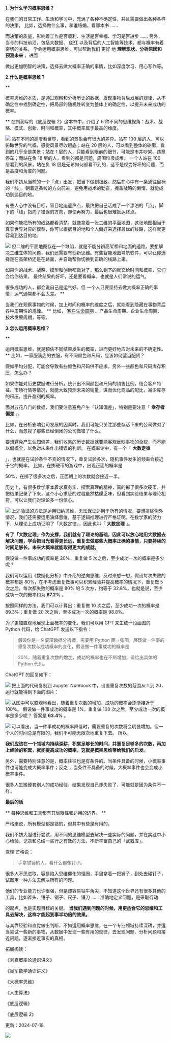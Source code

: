 **1. 为什么学习概率思维？**

在我们的日常工作、生活和学习中，充满了各种不确定性，并且需要做出各种各样的决策。  比如，选择做什么事，和谁结婚，看哪本书 ……

而决策的质量，影响着工作是否顺利、生活是否幸福、学习是否进步 ……  另外，  当今的科技前沿，包括大数据、 [GPT](https://mp.weixin.qq.com/s?__biz=MzA4ODE2OTIxMw==&mid=2653481745&idx=1&sn=100d8717c3a4a973871dd104e18a03ba&scene=21#wechat_redirect) 以及背后的人工智能等技术，都与概率有着密切的关系。  学会运用概率思维，可以帮助我们  更好  地  **理解现状、分析原因和预测未来** ，进而

做出更加明智的决策，选择去做大概率正确的事情，比如深度学习、用心写作等。

**2.什么是概率思维？**

 **

概率思维的本质，是通过观察和分析历史的数据，发现事物背后发展的规律，从不确定性中找到确定性，把局部的随机性转变为整体上的确定性，以提升未来成功的概率。

** 在刘润写的《底层逻辑 2》这本书中，介绍了 6 种不同的思维视角：战术、战略、模式、创新、时间和概率，其中概率属于最高的维度。

![](https://mmbiz.qpic.cn/mmbiz_png/giaycic3UNwo3aiaQONdYxuDJ3YGewpiaDqzyZwcPiceqQG4icQUt61iawXfoqTlmiagkYXBmqzuNfGmtT01sCRsVSN8hg/640?wx_fmt=png) 站在不同的高度看世界，看到的景象会有很大的差异。站在 100 层的人，可以俯瞰世界的气概，感觉风景尽收眼底；站在 20 层的人，可以看到整体的轮廓，看到的几乎全是美景；站在 1 层的人，只能看到眼前的细节，可能是市井吵架、违章停车；而站在负 18 层的人，看到的都是问题，周围垃圾成堆。  一个人站在 100 层看到的风景，站在负 18 层是无论如何都看不到的，这不是视力好坏的问题，而是高度和角度的问题。

我们不妨从当前的一个「点」出发，把当下做到极致，然后在心中有一条通往目标的「线」，朝着这条线的方向前进，避免用战术的勤奋，掩盖战略的懒惰，就能成功到达目的地。

有些人心中没有目标，盲目地追逐热点，最终把自己活成了一个漂泊的「点」，脚下的「线」指向了错误的方向，即使再努力，最后也很难抵达终点。

如果你能把所有的线路都看清楚，就像拿着一张二维的平面地图，这张地图相当于真实世界对应的模型，你可以根据目的地和个人偏好来选择最优的线路，这样就更容易到达目的地。

![](https://mmbiz.qpic.cn/mmbiz_png/giaycic3UNwo3aiaQONdYxuDJ3YGewpiaDqzd8j6l96xibIRK2KAC6y6uTFMsM50B7EaNyJibx39yqRFMLCkccRbGsGA/640?wx_fmt=png) 但二维的平面地图存在一个缺陷，就是不能分辨高架桥和地面的道路。要想解决三维立体的问题，我们还需要有创新思维。有些智能地图导航软件，可以让你选择是在高架桥还是在路面，并自动帮你切换到正确的线路上来。

如果你的战术、战略、模型和创新都做对了，那么剩下的就交给时间和概率，它们会给你结果。  最终结果的好坏，还是要看概率，也就是人们常说的运气。

很多成功的人，都会说自己是运气好。但  一个人只要坚持去做大概率正确的事情，运气通常都不会太差。  **

当我们在观察事物的时候，加上时间和概率的维度之后，就能看到隐藏在事物背后各种周期性的规律。  ** 比如， [客户生命周期](https://mp.weixin.qq.com/s?__biz=MzA4ODE2OTIxMw==&mid=2653478327&idx=1&sn=4bd1bb87e2d06bf6089fb29ce6b80b8e&scene=21#wechat_redirect) 、产品生命周期、企业生命周期、技术发展周期，等等。

**3.怎么运用概率思维？**

 **

运用概率思维，就是预估不同结果发生的概率，进而更好地应对未来的不确定性。  ** 比如，一家服装店的衣服，有不同颜色和尺码，应该如何适当配货？

假如平均分配，可能会导致有些颜色和尺码供不应求，另外一些颜色和尺码库存积压，怎么办？

如果你能对历史数据进行分析，统计出不同颜色和尺码的销售比例，结合客户特征、市场行情等情况，就能大致预测未来的销量，进而优化商品的配比，减少库存的积压，提升盈利的概率。

面对五花八门的数据，我们要注意避免产生「认知偏差」，特别是要注意「 **幸存者偏差** 」。

比如，在分析影响公司发展的因素时，我们可能只关注那些存活下来的公司做对了什么，而忽视了那些已经倒闭的公司做错了什么。

要想避免产生认知偏差，我们收集的历史数据就要能客观反映事物的全貌，而不能以偏概全，以免对未来作出错误的判断。  在概率论中，有一个「 **大数定律**

」，也就是在试验条件不变的情况下，重复试验多次，随机事件发生的频率会接近于它的概率。  比如，在掷硬币的游戏中，出现正面的概率是

50%，在掷了很多次之后，正面朝上的次数就会接近一半。

历史上，有很多数学家本着求真务实、探索真理的精神，真的掷了很多次硬币，并把结果记录了下来，这个小心求证的过程虽然枯燥乏味，但看到实验结果与理论相符，可以让我们对理论多一份信心。

![](https://mmbiz.qpic.cn/mmbiz_png/giaycic3UNwo3aiaQONdYxuDJ3YGewpiaDqzk3S5Uzh0icFzpkSGpElptmsm8TNv2UyJZgsXcicmLdNbapM1zM33b0Yw/640?wx_fmt=png) 上述验证的方法是运用归纳思维，无法保证适用于所有的情况，要想排除例外情况，我们还需要运用演绎思维，基于逻辑推理进行严格证明。在数学家的努力下，从理论上成功证明了「大数定律」，因此也叫「 **大数定理** 」。

**有了「大数定理」作为支撑，我们就有了理论的基础，因此可以放心地用大数据去解决问题，学会把目光看得更长远，重复去做那些大概率正确的事情，只要持续的时间足够长，未来大概率就能取得更大的成就。**

假设做一件事成功的概率是 20%，重复做 5 次之后，至少成功一次的概率是多少呢？

我们可以运用《数据化分析》中介绍的逆向思维，反过来想一想，假设每次失败的概率都是 80%，在不考虑重复做事可以积累经验并提高概率的情况下，重复做 5 次之后，每次都失败的概率是 80% 的 5 次方，约等于 32.8%，也就是说，至少成功一次的概率约为 **67.2%** 。

按照同样的方法，我们可以计算出：重复做 10 次之后，至少成功一次的概率是 89.3%；重复做 20 次之后，至少成功一次的概率是 98.8%。

为了更加直观地展现上面概率的变化，我们可以用  GPT  来生成一段画图的 Python 代码，给 ChatGPT 发送以下指令：

> 假设你是一名资深数据分析师，需要用 Python 画一张图，展现做一件事的重复次数与成功概率的变化，假设做一件事成功的概率是

> 20%，随着重复次数的增加，成功的概率也在不断增加，请给出具体的 Python 代码。

ChatGPT 的回复如下：

![](https://mmbiz.qpic.cn/mmbiz_png/giaycic3UNwo3aiaQONdYxuDJ3YGewpiaDqzWsENQgvSkFpz4a4xxegJXVw6tUXWtnPiaQicIHX4IBzU7Bk9iaOmmicN9Q/640?wx_fmt=png) 把上面的代码复制到 Jupyter Notebook 中，设置重复次数的范围从 1 到 20，运行就能得到下面的图片：

![](https://mmbiz.qpic.cn/mmbiz_png/giaycic3UNwo3aiaQONdYxuDJ3YGewpiaDqzias94YdaGnUDyx0GJqSAQHNCGDkfR4BQYvf5VxGtNys31jbm9QJA6DQ/640?wx_fmt=png) 从图中可以直观地看出，随着重复次数的增加，成功的概率会逐渐接近于 100%。  假设做一件事成功的概率是 1%，重复做 100 次之后，至少成功一次的概率是多少呢？  答案是 **63.4%** 。

![](https://mmbiz.qpic.cn/mmbiz_png/giaycic3UNwo3aiaQONdYxuDJ3YGewpiaDqz9vric5ia39Ticu1bgaX4xUoniaMQ2CNOpsxXeibaxNiand7yVMRfbX8c6mGA/640?wx_fmt=png) 可以看出，当一件事成功的概率降低时，需要重复的次数将会明显增加。但一个人的时间总是有限的，我们不可能无限次地重复下去。  所以，

**我们应该在一个领域内持续深耕，积累足够长的时间，并重复足够多的次数，再加上经验的积累，就能提高成功的概率，这就是概率思维带给我们的启发。**

另外，需要特别注意的是，概率往往也是有条件的。当条件具备的时候，小概率事件也可能变成大概率事件；反之  ，当条件不具备的时候，大概率事件也会变成小概率事件。

很多人生搬硬套别人的成功经验，结果发现自己却失败了，可能就是因为条件不一样。  

**最后的话**

 ** 每种思维和工具都有其局限性和适用的边界。  **

严格来说，所有模型都是错的，但其中有些是有用的。

我们不妨大胆进行尝试，用不同的思维模型去解决一些实际的问题，并在实践中小心检验，记录和总结一些行之有效的方法，不断丰富自己的「武器库」。

查理·芒格说：

> 手拿铁锤的人，看什么都像钉子。

很多人不思进取，容易陷入思维僵化的怪圈，手里拿着一把锤子，到处去碰钉子，试图用一种方法去解决所有的问题。

他们的专业能力也许很强，但是却容易钻牛角尖，不知道这个世界还有很多其他的工具，比如斧头、钳子、锯子、尺子、镰刀 ……  准确地定义问题，是采取行动

的起点，也是实现目标的关键。  **当我们遇到问题的时候，用更适合它的思维和工具去解决，这样才能起到事半功倍的效果。**

与其靠经验和直觉做出判断，不如运用概率思维，在一个专业领域持续深耕，并适当尝试一些新的事物，从数据中发现一些有用的规律，去发现问题、分析问题和接近问题，逐渐接近事实的真相。

拓展阅读：

《刘嘉概率论通识讲义》

《吴军数学通识讲义》

《大概率思维》

《人生算法》

《底层逻辑》

《底层逻辑 2》

更新：2024-07-18

![](https://visitor-badge.laobi.icu/badge?page_id=sjhfx.linji&left_text=PageViews&right_color=%2300589F)